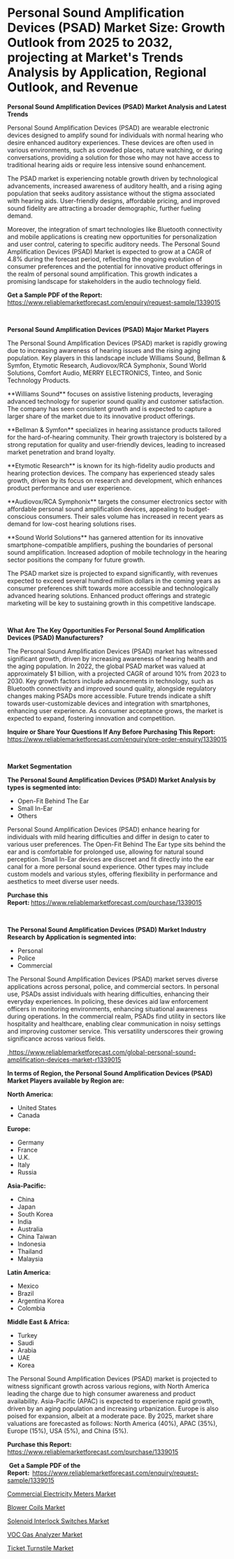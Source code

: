 <p><h1>Personal Sound Amplification Devices (PSAD) Market Size: Growth Outlook from 2025 to 2032, projecting at Market's Trends Analysis by Application, Regional Outlook, and Revenue</h1></p><p><strong>Personal Sound Amplification Devices (PSAD) Market Analysis and Latest Trends</strong></p>
<p><p>Personal Sound Amplification Devices (PSAD) are wearable electronic devices designed to amplify sound for individuals with normal hearing who desire enhanced auditory experiences. These devices are often used in various environments, such as crowded places, nature watching, or during conversations, providing a solution for those who may not have access to traditional hearing aids or require less intensive sound enhancement. </p><p>The PSAD market is experiencing notable growth driven by technological advancements, increased awareness of auditory health, and a rising aging population that seeks auditory assistance without the stigma associated with hearing aids. User-friendly designs, affordable pricing, and improved sound fidelity are attracting a broader demographic, further fueling demand. </p><p>Moreover, the integration of smart technologies like Bluetooth connectivity and mobile applications is creating new opportunities for personalization and user control, catering to specific auditory needs. The Personal Sound Amplification Devices (PSAD) Market is expected to grow at a CAGR of 4.8% during the forecast period, reflecting the ongoing evolution of consumer preferences and the potential for innovative product offerings in the realm of personal sound amplification. This growth indicates a promising landscape for stakeholders in the audio technology field.</p></p>
<p><strong>Get a Sample PDF of the Report:&nbsp;</strong> <a href="https://www.reliablemarketforecast.com/enquiry/request-sample/1339015?utm_campaign=1899&utm_medium=2&utm_source=Github&utm_content=ia&utm_term=28022025&utm_id=personal-sound-amplification-devices-psad">https://www.reliablemarketforecast.com/enquiry/request-sample/1339015</a></p>
<p>&nbsp;</p>
<p><strong>Personal Sound Amplification Devices (PSAD) Major Market Players</strong></p>
<p><p>The Personal Sound Amplification Devices (PSAD) market is rapidly growing due to increasing awareness of hearing issues and the rising aging population. Key players in this landscape include Williams Sound, Bellman & Symfon, Etymotic Research, Audiovox/RCA Symphonix, Sound World Solutions, Comfort Audio, MERRY ELECTRONICS, Tinteo, and Sonic Technology Products.</p><p>**Williams Sound** focuses on assistive listening products, leveraging advanced technology for superior sound quality and customer satisfaction. The company has seen consistent growth and is expected to capture a larger share of the market due to its innovative product offerings.</p><p>**Bellman & Symfon** specializes in hearing assistance products tailored for the hard-of-hearing community. Their growth trajectory is bolstered by a strong reputation for quality and user-friendly devices, leading to increased market penetration and brand loyalty.</p><p>**Etymotic Research** is known for its high-fidelity audio products and hearing protection devices. The company has experienced steady sales growth, driven by its focus on research and development, which enhances product performance and user experience.</p><p>**Audiovox/RCA Symphonix** targets the consumer electronics sector with affordable personal sound amplification devices, appealing to budget-conscious consumers. Their sales volume has increased in recent years as demand for low-cost hearing solutions rises.</p><p>**Sound World Solutions** has garnered attention for its innovative smartphone-compatible amplifiers, pushing the boundaries of personal sound amplification. Increased adoption of mobile technology in the hearing sector positions the company for future growth.</p><p>The PSAD market size is projected to expand significantly, with revenues expected to exceed several hundred million dollars in the coming years as consumer preferences shift towards more accessible and technologically advanced hearing solutions. Enhanced product offerings and strategic marketing will be key to sustaining growth in this competitive landscape.</p></p>
<p>&nbsp;</p>
<p><strong>What Are The Key Opportunities For Personal Sound Amplification Devices (PSAD) Manufacturers?</strong></p>
<p><p>The Personal Sound Amplification Devices (PSAD) market has witnessed significant growth, driven by increasing awareness of hearing health and the aging population. In 2022, the global PSAD market was valued at approximately $1 billion, with a projected CAGR of around 10% from 2023 to 2030. Key growth factors include advancements in technology, such as Bluetooth connectivity and improved sound quality, alongside regulatory changes making PSADs more accessible. Future trends indicate a shift towards user-customizable devices and integration with smartphones, enhancing user experience. As consumer acceptance grows, the market is expected to expand, fostering innovation and competition.</p></p>
<p><strong>Inquire or Share Your Questions If Any Before Purchasing This Report:</strong> <a href="https://www.reliablemarketforecast.com/enquiry/pre-order-enquiry/1339015?utm_campaign=1899&utm_medium=2&utm_source=Github&utm_content=ia&utm_term=28022025&utm_id=personal-sound-amplification-devices-psad">https://www.reliablemarketforecast.com/enquiry/pre-order-enquiry/1339015</a></p>
<p>&nbsp;</p>
<p><strong>Market Segmentation</strong></p>
<p><strong>The Personal Sound Amplification Devices (PSAD) Market Analysis by types is segmented into:</strong></p>
<p><ul><li>Open-Fit Behind The Ear</li><li>Small In-Ear</li><li>Others</li></ul></p>
<p><p>Personal Sound Amplification Devices (PSAD) enhance hearing for individuals with mild hearing difficulties and differ in design to cater to various user preferences. The Open-Fit Behind The Ear type sits behind the ear and is comfortable for prolonged use, allowing for natural sound perception. Small In-Ear devices are discreet and fit directly into the ear canal for a more personal sound experience. Other types may include custom models and various styles, offering flexibility in performance and aesthetics to meet diverse user needs.</p></p>
<p><strong>Purchase this Report:&nbsp;</strong><a href="https://www.reliablemarketforecast.com/purchase/1339015?utm_campaign=1899&utm_medium=2&utm_source=Github&utm_content=ia&utm_term=28022025&utm_id=personal-sound-amplification-devices-psad">https://www.reliablemarketforecast.com/purchase/1339015</a></p>
<p>&nbsp;</p>
<p><strong>The Personal Sound Amplification Devices (PSAD) Market Industry Research by Application is segmented into:</strong></p>
<p><ul><li>Personal</li><li>Police</li><li>Commercial</li></ul></p>
<p><p>The Personal Sound Amplification Devices (PSAD) market serves diverse applications across personal, police, and commercial sectors. In personal use, PSADs assist individuals with hearing difficulties, enhancing their everyday experiences. In policing, these devices aid law enforcement officers in monitoring environments, enhancing situational awareness during operations. In the commercial realm, PSADs find utility in sectors like hospitality and healthcare, enabling clear communication in noisy settings and improving customer service. This versatility underscores their growing significance across various fields.</p></p>
<p><a href="https://www.reliablemarketforecast.com/global-personal-sound-amplification-devices-market-r1339015?utm_campaign=1899&utm_medium=2&utm_source=Github&utm_content=ia&utm_term=28022025&utm_id=personal-sound-amplification-devices-psad">&nbsp;https://www.reliablemarketforecast.com/global-personal-sound-amplification-devices-market-r1339015</a></p>
<p><strong>In terms of Region, the Personal Sound Amplification Devices (PSAD) Market Players available by Region are:</strong></p>
<p>
    <p> <strong> North America: </strong>
        <ul>
            <li>United States</li>
            <li>Canada</li>
        </ul>
        </p> 
    <p> <strong> Europe: </strong>
        <ul>
            <li>Germany</li>
            <li>France</li>
            <li>U.K.</li>
            <li>Italy</li>
            <li>Russia</li>
        </ul>
        </p> 
    <p> <strong> Asia-Pacific: </strong>
        <ul>
            <li>China</li>
            <li>Japan</li>
            <li>South Korea</li>
            <li>India</li>
            <li>Australia</li>
            <li>China Taiwan</li>
            <li>Indonesia</li>
            <li>Thailand</li>
            <li>Malaysia</li>
        </ul>
        </p> 
    <p> <strong> Latin America: </strong>
        <ul>
            <li>Mexico</li>
            <li>Brazil</li>
            <li>Argentina Korea</li>
            <li>Colombia</li>
        </ul>
        </p> 
    <p> <strong> Middle East & Africa: </strong>
        <ul>
            <li>Turkey</li>
            <li>Saudi</li>
            <li>Arabia</li>
            <li>UAE</li>
            <li>Korea</li>
        </ul>
    </p>
    </p>
<p><p>The Personal Sound Amplification Devices (PSAD) market is projected to witness significant growth across various regions, with North America leading the charge due to high consumer awareness and product availability. Asia-Pacific (APAC) is expected to experience rapid growth, driven by an aging population and increasing urbanization. Europe is also poised for expansion, albeit at a moderate pace. By 2025, market share valuations are forecasted as follows: North America (40%), APAC (35%), Europe (15%), USA (5%), and China (5%).</p></p>
<p><strong>Purchase this Report: </strong><a href="https://www.reliablemarketforecast.com/purchase/1339015?utm_campaign=1899&utm_medium=2&utm_source=Github&utm_content=ia&utm_term=28022025&utm_id=personal-sound-amplification-devices-psad">https://www.reliablemarketforecast.com/purchase/1339015</a></p>
<p>&nbsp;<strong>Get a Sample PDF of the Report:&nbsp;&nbsp;</strong><a href="https://www.reliablemarketforecast.com/enquiry/request-sample/1339015?utm_campaign=1899&utm_medium=2&utm_source=Github&utm_content=ia&utm_term=28022025&utm_id=personal-sound-amplification-devices-psad">https://www.reliablemarketforecast.com/enquiry/request-sample/1339015</a></p>
<p><strong></strong></p>
<p><p><a href="https://github.com/pomasifilo/Market-Research-Report-List-1/blob/main/commercial-electricity-meters-market.md?utm_campaign=1899&utm_medium=2&utm_source=Github&utm_content=ia&utm_term=28022025&utm_id=personal-sound-amplification-devices-psad">Commercial Electricity Meters Market</a></p><p><a href="https://github.com/nontoengolo/Market-Research-Report-List-1/blob/main/blower-coils-market.md?utm_campaign=1899&utm_medium=2&utm_source=Github&utm_content=ia&utm_term=28022025&utm_id=personal-sound-amplification-devices-psad">Blower Coils Market</a></p><p><a href="https://github.com/signallaikun/Market-Research-Report-List-1/blob/main/solenoid-interlock-switches-market.md?utm_campaign=1899&utm_medium=2&utm_source=Github&utm_content=ia&utm_term=28022025&utm_id=personal-sound-amplification-devices-psad">Solenoid Interlock Switches Market</a></p><p><a href="https://github.com/melkebps5/Market-Research-Report-List-1/blob/main/voc-gas-analyzer-market.md?utm_campaign=1899&utm_medium=2&utm_source=Github&utm_content=ia&utm_term=28022025&utm_id=personal-sound-amplification-devices-psad">VOC Gas Analyzer Market</a></p><p><a href="https://github.com/shefikagbons/Market-Research-Report-List-1/blob/main/ticket-turnstile-market.md?utm_campaign=1899&utm_medium=2&utm_source=Github&utm_content=ia&utm_term=28022025&utm_id=personal-sound-amplification-devices-psad">Ticket Turnstile Market</a></p></p>